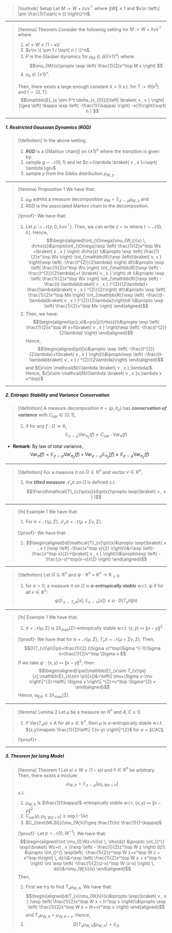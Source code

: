 > [!outlook] Setup
> Let $M:= W+\lambda vv^\top$ where $\left\| W \right\|\leq 1$ and $v\in \left\{  \pm \frac{1}{\sqrt{ n }}  \right\}^n$. 
---
> [!lemma] Theorem
> Consider the following setting for $M:= W + \lambda vv^\top$ where
> 1. $\kappa I \leq W \leq (1-\kappa)I$
> 2. $v\in \{ \pm 1 / \sqrt{ n } \}^n$. 
> 3. $P$ is the Glauber dynamics for $\mu_{M}\in \Delta(\{ \pm 1 \}^n)$ where: $$\mu_{M}(x)\propto \exp \left( \frac{1}{2}x^\top M x \right) $$
> 4. $x_{0}\in \{ \pm 1 \}^n$.
> 
> Then, there exists a large enough constant $\lambda > 0$ s.t. for $T:= \tilde{ \Theta}(n^5)$ and $t\sim[0,T]$: $$\mathbb{E}_{x \sim P^t \delta_{x_{0}}}[\left| \braket{ x , v }  \right| ]\geq \left( \kappa \exp \left( -\frac{1}{\kappa} \right)  -o(1)\right)\sqrt{ n } $$

---
##### 1. Restricted Gaussian Dynamics (RGD)
> [!definition]
> In the above setting, 
> 1. ***RGD*** is a [[Markov chain]] on $\{ \pm 1 \}^n$ where the transition is given by:
> 	1. sample $g\sim \mathcal{N}(0,1)$ and let $z:=(\lambda \braket{ v , x }+\sqrt{ \lambda }g)v$
> 	2. sample $y$ from the Gibbs distribution $\mu_{W,z}$. 
---
> [!lemma] Proposition 1
> We have that: 
> 1. $\mu_{M}$ admits a measure decomposition $\mu_{M}=\mathbb{E}_{z\sim \rho}\mu_{W,z}$ and
> 2. RGD is the associated Markov chain to the decomposition.

> [!proof]-
> We have that:
> 1. Let $\rho:= \mathcal{N}(z;0,\lambda v v^\top)$. Then, we can write $z=tv$ where $t\sim \mathcal{N}(0,\lambda)$. Hence,$$\begin{aligned}\int_{\Omega}\mu_{W,z}(x)  \, d\rho(z)&\propto\int_{\Omega}\exp \left( \frac{1}{2}x^\top Wx +\braket{ z , x }  \right)   d\rho(z) \\&\propto \exp \left( \frac{1}{2}x^\top Wx \right) \int_{\mathbb{R}}\exp \left(t\braket{ v, x }  \right)\exp \left( -\frac{t^{2}}{2\lambda} \right)   dt\\&\propto \exp \left( \frac{1}{2}x^\top Wx \right) \int_{\mathbb{R}}\exp \left( -\frac{t^{2}}{2\lambda}+t \braket{ v , x } \right)   dt \\&\propto \exp \left( \frac{1}{2}x^\top Wx \right) \int_{\mathbb{R}}\exp \left( -\frac{(t-\lambda\braket{ v , x } )^{2}}{2\lambda}+ \frac{\lambda\braket{ v , x } ^{2}}{2}\right)   dt\\&\propto \exp \left( \frac{1}{2}x^\top Mx  \right) \int_{\mathbb{R}}\exp \left( -\frac{(t-\lambda\braket{ v , x } )^{2}}{2\lambda}\right)dt \\&\propto \exp \left( \frac{1}{2}x^\top Mx  \right) \end{aligned}$$
> 2. Then, we have: $$\begin{aligned}p(z,x)&=p(x|z)\rho(z)\\&\propto \exp \left( \frac{1}{2}x^\top W x+t\braket{ v , x }  \right)\exp \left( -\frac{t^{2}}{2\lambda} \right)  \end{aligned}$$Hence, $$\begin{aligned}p(t|x)&\propto \exp \left( -\frac{t^{2}}{2\lambda}+t\braket{ v , x }  \right)\\&\propto\exp \left( -\frac{(t-\lambda\braket{ v , x } ) ^{2}}{2\lambda}\right)  \end{aligned}$$and $t|x\sim \mathcal{N}(\lambda \braket{ v , x },\lambda)$. Hence, $z|x\sim \mathcal{N}(\lambda \braket{ v , x }v,\lambda v v^\top)$
---
##### 2. Entropic Stability and Variance Conservation
> [!definition] 
> A measure decomposition $\pi=(\rho,\pi_{z})$ has ***conservation of variance*** with $C_{\text{var}}\in[0,1]$, 
> 1. if for any $f:\Omega\to \mathbb{R}$, $$\mathbb{E}_{z\sim\rho}\text{Var}_{\pi_{z}}(f)\geq C_{\text{var}}\cdot  \text{Var}_{\pi}(f)$$
- **Remark**: By law of total variance,$$\text{Var}_{\pi}(f)=\mathbb{E}_{z\sim \rho}\text{Var}_{\pi_{z}}(f)+\text{Var}_{z \sim \rho}\mathbb{E}_{\pi_{z}}[f]\geq \mathbb{E}_{z\sim \rho}\text{Var}_{\pi_{z}}(f) $$
---
> [!definition]
> For a measure $\pi$ on $\Omega \subseteq \mathbb{R}^n$ and vector $v\in \mathbb{R}^n$, 
> 1. the ***tilted measure*** $\mathcal{T}_{v}\pi$ on $\Omega$ is defined s.t. $$\frac{d\mathcal{T}_{v}\pi(x)}{d\pi(x)}\propto \exp(\braket{ v , x } )$$
---
> [!h] Example 1
> We have that:
> 1. For $\pi=\mathcal{N}(\mu,\Sigma)$, $\mathcal{T}_{v}\pi=\mathcal{N}(\mu+\Sigma v,\Sigma)$.

> [!proof]-
> We have that:
> 1. $$\begin{aligned}d(\mathcal{T}_{v}\pi)(x)&\propto \exp(\braket{ v , x } )\exp \left( -\frac{x^\top x}{2} \right)\\&=\exp \left(-\frac{x^\top x}{2}+\braket{ v , x }  \right)\\&\propto\exp \left( -\frac{(x-v)^\top(x-v)}{2} \right)   \end{aligned}$$
---
> [!definition] 
> Let $\Omega \subseteq \mathbb{R}^n$ and $\psi:\mathbb{R}^n \times \mathbb{R}^n\to \mathbb{R}_{\geq 0}$.
> 1. for $\alpha>0$, a measure $\pi$ on $\Omega$ is ***$\alpha$-entropically stable*** w.r.t. $\psi$ if for all $v\in \mathbb{R}^n$: $$\psi(\mathbb{E}_{x\sim T_{v}\pi}[x],\mathbb{E}_{x\sim \pi}[x])\leq \alpha \cdot  D(T_{v}\pi\| \pi)$$
---
> [!h] Example 1
> We have that:
> 1. $\pi=\mathcal{N}(\mu,\Sigma)$ is $2\lambda_{\text{max}}(\Sigma)$-entropically stable w.r.t. $(x,y)\mapsto \|x-y\|^{2}$.

> [!proof]-
> We have that for $\pi=\mathcal{N}(\mu,\Sigma)$, $T_{v}\pi=\mathcal{N}(\mu+\Sigma v,\Sigma)$. Then, $$D(T_{v}\pi\|\pi)=\frac{1}{2} (\Sigma v)^\top\Sigma ^{-1}\Sigma v=\frac{1}{2}v^\top \Sigma v $$If we take $\psi:(x,y)\mapsto \|x-y\|^{2}$, then: $$\begin{aligned}\psi(\mathbb{E}_{x\sim T_{v}\pi}[x],\mathbb{E}_{x\sim \pi}[x])&=\left\| \mu+\Sigma v-\mu \right\|^{2}=\left\| \Sigma v \right\| ^{2}=v^\top \Sigma^{2} v \end{aligned}$$Hence, $\alpha_{\text{Ent}}\leq 2\lambda_{\text{max}}(\Sigma)$.
---
> [!lemma] Lemma 2 
> Let $\mu$ be a measure on $\mathbb{R}^n$ and $A,C\geq 0$. 
> 1. if $\text{Var}(T_{v}\mu)\leq A$ for all $v\in \mathbb{R}^n$, then $\mu$ is $\alpha$-entropically stable w.r.t. $(x,y)\mapsto \frac{1}{2}\left\| C(x-y) \right\|^{2}$ for $\alpha=\left\| CAC \right\|$.

> [!proof]+
> 
---
##### 3. Theorem for Ising Model
> [!lemma] Theorem 1
> Let $\kappa I \leq W \leq (1-\kappa) I$ and $h\in \mathbb{R}^n$ be arbitrary. Then, there exists a mixture: $$\mu_{W,h}=\mathbb{E}_{z\sim\rho}[\mu_{0,Wz+h}]$$ s.t.
> 1. $\mu_{W,h}$ is $\frac{1}{\kappa}$-entropically stable w.r.t. $(x,y)\mapsto \|x-y\|^{2}$
> 2. $C_{\text{var}}(\rho,\mu_{0,W z+h})\geq \exp \left( -1/\kappa \right)$
> 3. $C_{\text{MLSI}}(\mu_{W,h})\geq \frac{1}{n} \frac{1}{1-\kappa}$

> [!proof]-
> Let $\rho=\mathcal{N}(0,W^{-1})$. We have that: $$\begin{aligned}\int \mu_{0,Wz+h}(x)  \, \rho(dz) &\propto \int_{}^{} \exp(\braket{ Wz+h , x })\exp \left( - \frac{1}{2}z^\top W z \right) dz\\ &\propto \int_{}^{} \exp\left( -\frac{1}{2}z^\top W z+x^\top W z + x^\top h\right) \, dz\\&=\exp \left( \frac{1}{2}x^\top W x + x^\top h \right) \int \exp \left( -\frac{1}{2}(z-x)^\top W (z-x) \right)   \, dz\\&=\mu_{W,h}(x)  \end{aligned}$$Then, 
> 1. First we try to find $T_{v}\mu_{W,h}$. We have that: $$\begin{aligned}d(T_{v}\mu_{W,h})(x)&\propto \exp(\braket{ v , x } )\exp \left( \frac{1}{2}x^\top W x + h^\top x \right)\\&\propto \exp \left( \frac{1}{2}x^\top W x + (h+v)^\top x \right) \end{aligned}$$and $T_{v}\mu_{W,h}=\mu_{W,h+v}$. Hence, $$$$
> 2. $$D(T_{v}\mu_{W,h}\| \mu_{W,h})=\mathbb{E}_{X}$$
